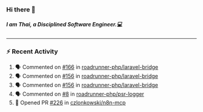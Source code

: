 ### Hi there 👋

##### I am Thai, a Disciplined Software Engineer.💻

---

### ⚡ Recent Activity
<!--START_SECTION:activity-->
1. 🗣 Commented on [#166](https://github.com/roadrunner-php/laravel-bridge/pull/166#issuecomment-3368037267) in [roadrunner-php/laravel-bridge](https://github.com/roadrunner-php/laravel-bridge)
2. 🗣 Commented on [#156](https://github.com/roadrunner-php/laravel-bridge/pull/156#issuecomment-3355673990) in [roadrunner-php/laravel-bridge](https://github.com/roadrunner-php/laravel-bridge)
3. 🗣 Commented on [#156](https://github.com/roadrunner-php/laravel-bridge/pull/156#issuecomment-3355531499) in [roadrunner-php/laravel-bridge](https://github.com/roadrunner-php/laravel-bridge)
4. 🗣 Commented on [#8](https://github.com/roadrunner-php/psr-logger/pull/8#issuecomment-3344609196) in [roadrunner-php/psr-logger](https://github.com/roadrunner-php/psr-logger)
5. 💪 Opened PR [#226](https://github.com/czlonkowski/n8n-mcp/pull/226) in [czlonkowski/n8n-mcp](https://github.com/czlonkowski/n8n-mcp)
<!--END_SECTION:activity-->
